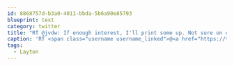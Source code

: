 ```yaml
---
id: 8868757d-b3a0-4011-bbda-5b6a90e85793
blueprint: text
category: twitter
title: "RT @jvdw: If enough interest, I'll print some up. Not sure on cost yet, but I'll donate proceeds to Cdn Cancer Society. #Layton  http:// ..."
caption: 'RT <span class="username username_linked">@<a href="https://twitter.com/jvdw" title="John van der Woude">jvdw</a></span>: If enough interest, I''ll print some up. Not sure on cost yet, but I''ll donate proceeds to Cdn Cancer Society. <span class="hashtag hashtag_local">#<a href="http://tweettemp.darylchymko.ca/?tag=layton">Layton</a>  http:// ...'
tags:
  - Layton
---
```

